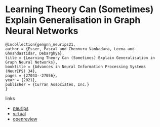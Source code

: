 # Learning Theory Can (Sometimes) Explain Generalisation in Graph Neural Networks

```
@incollection{gengnn_neurips21,
author = {Esser, Pascal and Chennuru Vankadara, Leena and Ghoshdastidar, Debarghya},
title = {Learning Theory Can (Sometimes) Explain Generalisation in Graph Neural Networks},
booktitle = {Advances in Neural Information Processing Systems (NeurIPS) 34},
pages = {27043--27056},
year = {2021},
publisher = {Curran Associates, Inc.}
}
```

links
- [neurips](https://papers.nips.cc//paper/2021/hash/e34376937c784505d9b4fcd980c2f1ce-Abstract.html)
- [virtual](https://neurips.cc/virtual/2021/poster/27714)
- [openreview](https://openreview.net/forum?id=Pye1c7itBu)
